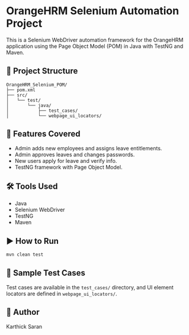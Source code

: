 # OrangeHRM Selenium Automation Project

This is a Selenium WebDriver automation framework for the OrangeHRM application using the Page Object Model (POM) in Java with TestNG and Maven.

## 🔧 Project Structure
```
OrangeHRM_Selenium_POM/
├── pom.xml
├── src/
│   └── test/
│       └── java/
│           ├── test_cases/
│           └── webpage_ui_locators/
```

## 🧪 Features Covered
- Admin adds new employees and assigns leave entitlements.
- Admin approves leaves and changes passwords.
- New users apply for leave and verify info.
- TestNG framework with Page Object Model.

## 🛠 Tools Used
- Java
- Selenium WebDriver
- TestNG
- Maven

## ▶️ How to Run
```bash
mvn clean test
```

## 📄 Sample Test Cases
Test cases are available in the `test_cases/` directory, and UI element locators are defined in `webpage_ui_locators/`.

## 👤 Author
Karthick Saran

